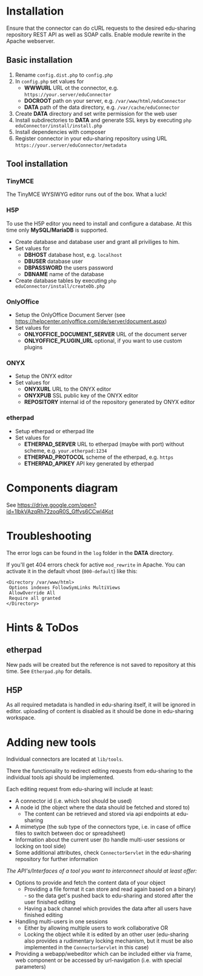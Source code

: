 # Installation
Ensure that the connector can do cURL requests  to the desired edu-sharing repository REST API as well as SOAP calls. Enable module rewrite in the Apache webserver.

## Basic installation
1. Rename `config.dist.php` to `config.php`
2. In `config.php` set values for
    - __WWWURL__ URL ot the connector, e.g. `https://your.server/eduConnector`
    - __DOCROOT__ path on your server, e.g. `/var/www/html/eduConnector`
    - __DATA__ path of the data directory, e.g. `/var/cache/eduConnector`
3. Create __DATA__ directory and set write permission for the web user
4. Install subdirectories to __DATA__ and generate SSL keys by executing `php eduConnector/install/install.php`
5. Install dependencies with composer
6. Register connector in your edu-sharing repository using URL `https://your.server/eduConnector/metadata`

## Tool installation
### TinyMCE
The TinyMCE WYSIWYG editor runs out of the box. What a luck!
### H5P
To use the H5P editor you need to install and configure a database. At this time only __MySQL/MariaDB__ is supported.
- Create database and database user and grant all priviliges to him.
- Set values for
    - __DBHOST__ database host, e.g. `localhost`
    - __DBUSER__ database user
    - __DBPASSWORD__ the users password
    - __DBNAME__ name of the database
- Create database tables by executing `php eduConnector/install/createDb.php`
### OnlyOffice
- Setup the OnlyOffice Document Server (see https://helpcenter.onlyoffice.com/de/server/document.aspx)
- Set values for
    - __ONLYOFFICE_DOCUMENT_SERVER__ URL of the document server
    - __ONLYOFFICE_PLUGIN_URL__ optional, if you want to use custom plugins
### ONYX
- Setup the ONYX editor
- Set values for
    - __ONYXURL__ URL to the ONYX editor
    - __ONYXPUB__ SSL public key of the ONYX editor
    - __REPOSITORY__ internal id of the repository generated by ONYX editor
### etherpad
- Setup etherpad or etherpad lite
- Set values for
    - __ETHERPAD_SERVER__ URL to etherpad (maybe with port) without scheme, e.g. `your.etherpad:1234`
    - __ETHERPAD_PROTOCOL__ scheme of the etherpad, e.g. `https`
    - __ETHERPAD_APIKEY__ API key generated by etherpad

# Components diagram
See https://drive.google.com/open?id=1lbkVAzqRh72zoqR0S_Gffvs6CCwl4Kot

# Troubleshooting
The error logs can be found in the `log` folder in the __DATA__ directory.

If you'll get 404 errors check for active `mod_rewrite` in Apache. You can activate it in the default vhost (`000-default`) like this: 

```
<Directory /var/www/html>
 Options indexes FollowSymLinks MultiViews
 AllowOverride All
 Require all granted
</Directory>
```


# Hints & ToDos
## etherpad
New pads will be created but the reference is not saved to repository at this time. See `Etherpad.php` for details.
## H5P
As all required metadata is handled in edu-sharing itself, it will be ignored in editor. uploading of content is disabled as it should be done in edu-sharing workspace.

# Adding new tools
Individual connectors are located at `lib/tools`.

There the functionality to redirect editing requests from edu-sharing to the individual tools api should be implemented.

Each editing request from edu-sharing will include at least:
- A connector id (i.e. which tool should be used)
- A node id (the object where the data should be fetched and stored to)
  - The content can be retrieved and stored via api endpoints at edu-sharing
- A mimetype (the sub type of the connectors type, i.e. in case of office files to switch between doc or spreadsheet)
- Information about the current user (to handle multi-user sessions or locking on tool side)
- Some additional attributes, check `ConnectorServlet` in the edu-sharing repository for further information

*The API's/Interfaces of a tool you want to interconnect should at least offer:*
- Options to provide and fetch the content data of your object
  - Providing a file format it can store and read again based on a binary) - so the data get's pushed back to edu-sharing and stored after the user finished editing
  - Having a back channel which provides the data after all users have finished editing
- Handling multi-users in one sessions
  - Either by allowing multiple users to work collaborative OR
  - Locking the object while it is edited by an other user
    (edu-sharing also provides a rudimentary locking mechanism, but it must be also implemented in the `ConnectorServlet` in this case)
- Providing a webapp/webeditor which can be included either via frame, web component or be accessed by url-navigation (i.e. with special parameters)


